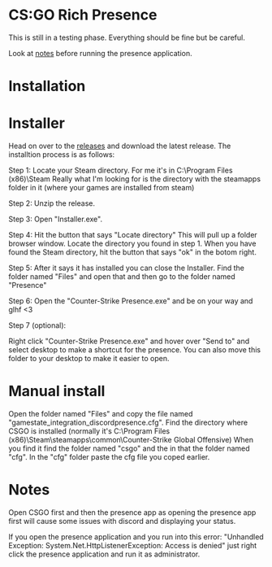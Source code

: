 # CS:GO Rich Presence
This is still in a testing phase. Everything should be fine but be careful.

Look at <a href="#notes">notes</a> before running the presence application.

# Installation

# Installer
Head on over to the <a href="/releases">releases</a> and download the latest release.
The installtion process is as follows:

Step 1:
Locate your Steam directory. For me it's in C:\Program Files (x86)\Steam
Really what I'm looking for is the directory with the steamapps folder in it (where your games are installed from steam)

Step 2:
Unzip the release.

Step 3:
Open "Installer.exe".

Step 4:
Hit the button that says "Locate directory"
This will pull up a folder browser window. Locate the directory you found in step 1.
When you have found the Steam directory, hit the button that says "ok" in the botom right.

Step 5:
After it says it has installed you can close the Installer.
Find the folder named "Files" and open that and then go to the folder named "Presence"

Step 6:
Open the "Counter-Strike Presence.exe" and be on your way and glhf <3

Step 7 (optional):

Right click "Counter-Strike Presence.exe" and hover over "Send to" and select desktop to make a shortcut for the presence.
You can also move this folder to your desktop to make it easier to open.

# Manual install

Open the folder named "Files" and copy the file named "gamestate_integration_discordpresence.cfg".
Find the directory where CSGO is installed (normally it's C:\Program Files (x86)\Steam\steamapps\common\Counter-Strike Global Offensive)
When you find it find the folder named "csgo" and the in that the folder named "cfg".
In the "cfg" folder paste the cfg file you coped earlier.

# Notes
Open CSGO first and then the presence app as opening the presence app first will cause some issues with discord and displaying your status.

If you open the presence application and you run into this error:
"Unhandled Exception: System.Net.HttpListenerException: Access is denied"
just right click the presence application and run it as administrator.
